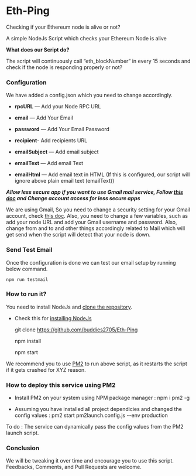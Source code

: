 # Eth-Ping
Checking if your Ethereum node is alive or not?  

A simple NodeJs Script which checks your Ethereum Node is alive


**What does our Script do?**

The script will continuously call “eth_blockNumber” in every 15 seconds and check if the node is responding properly or not?

### Configuration 

We have added a config.json which you need to change accordingly. 

* **rpcURL** — Add your Node RPC URL

* **email** — Add Your Email

* **password** — Add Your Email Password

* **recipient**- Add recipients URL

* **emailSubject** —  Add email subject

* **emailText** — Add email Text 

* **emailHtml** — Add email text in HTML (If this is configured, our script will ignore above plain email text (emailText))

***Allow less secure app if you want to use Gmail mail service, Follow [this doc](https://support.google.com/accounts/answer/6010255) and Change account access for less secure apps***

We are using Gmail, So you need to change a security setting for your Gmail account, check [this doc](https://support.google.com/accounts/answer/6010255). Also, you need to change a few variables, such as add your node URL and add your Gmail username and password. Also, change from and to and other things accordingly related to Mail which will get send when the script will detect that your node is down. 

### Send Test Email

Once the configuration is done we can test our email setup by running below command.

    npm run testmail

### **How to run it?**

You need to install NodeJs and [clone the repository](https://github.com/buddies2705/Eth-Ping). 

* Check this for [installing NodeJs](https://www.digitalocean.com/community/tutorials/how-to-install-node-js-on-ubuntu-16-04)

    git clone https://github.com/buddies2705/Eth-Ping

    npm install

    npm start

We recommend you to use [PM2](https://www.npmjs.com/package/pm2) to run above script, as it restarts the script if it gets crashed for XYZ reason. 


### How to deploy this service using PM2 ###
* Install PM2 on your system using NPM package manager : 
    npm i pm2 -g

* Assuming you have installed all project dependicies and changed the config values :
    pm2 start pm2launch.config.js --env production

To do : The service can dynamically pass the config values from the PM2 launch script.

### **Conclusion**

We will be tweaking it over time and encourage you to use this script. Feedbacks, Comments, and Pull Requests are welcome. 




